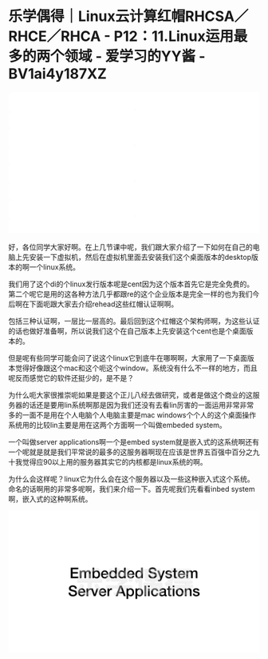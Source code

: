 # 乐学偶得｜Linux云计算红帽RHCSA／RHCE／RHCA - P12：11.Linux运用最多的两个领域 - 爱学习的YY酱 - BV1ai4y187XZ

![](img/0ab3801a4c7964f1d78cc250c18421c4_0.png)

好，各位同学大家好啊。在上几节课中呢，我们跟大家介绍了一下如何在自己的电脑上先安装一下虚拟机，然后在虚拟机里面去安装我们这个桌面版本的desktop版本的啊一个linux系统。

我们用了这个di的个linux发行版本呢是cent因为这个版本首先它是完全免费的。第二个呢它是用的这各种方法几乎都跟re的这个企业版本是完全一样的也为我们今后啊在下面呃跟大家去介绍rehead这些红帽认证啊啊。

包括三种认证啊，一层比一层高的。最后回到这个红帽这个架构师啊，为这些认证的话也做好准备啊，所以说我们这个在自己版本上先安装这个cent也是个桌面版本的。

但是呢有些同学可能会问了说这个linux它到底牛在哪啊啊，大家用了一下桌面版本觉得好像跟这个mac和这个呃这个window。系统没有什么不一样的地方，而且呢反而感觉它的软件还挺少的，是不是？

为什么呃大家很推崇呃如果是要这个正儿八经去做研究，或者是做这个商业的这服务器的话还是要用lin系统啊那是因为我们还没有去看lin厉害的一面运用非常非常多的一面不是用在个人电脑个人电脑主要是mac windows个个人的这个桌面操作系统用的比较lin主要是用在这两个方面啊一个叫做embeded system。

一个叫做server applications啊一个是embed system就是嵌入式的这系统啊还有一个呢就是就是我们平常说的最多的这服务器啊现在应该是世界五百强中百分之九十我觉得应90以上用的服务器其实它的内核都是linux系统的啊。

为什么会这样呢？linux它为什么会在这个服务器以及一些这种嵌入式这个系统。命名的话啊用的非常多呢啊，我们来介绍一下。首先呢我们先看看inbed system啊，嵌入式的这种啊系统。



![](img/0ab3801a4c7964f1d78cc250c18421c4_2.png)